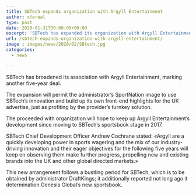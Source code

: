 ```yaml
---
title: SBTech expands organization with Argyll Entertainment
author: xforeal 
type: post
date: 2020-01-31T00:00:00+00:00
excerpt: 'SBTech has expanded its organization with Argyll Entertainment, marking another five-year deal '
url: /sbtech-expands-organization-with-argyll-entertainment/
image : images/news/2020/02/SBtech.jpg
categories:
  - news

---
```

SBTech has broadened its association with Argyll Entertainment, marking another five-year deal.

The expansion will permit the administrator&#8217;s SportNation image to use SBTech&rsquo;s innovation and build up its own front-end highlights for the UK advertise, just as profiting by the provider&#8217;s turnkey solution.

The proceeded with organization will hope to keep up Argyll Entertainment&#8217;s development since moving to SBTech&#8217;s sportsbook stage in 2017.

SBTech Chief Development Officer Andrew Cochrane stated: &#171;Argyll are a quickly developing power in sports wagering and the mix of our industry-driving innovation and their eager objectives for the following five years will keep on observing them make further progress, propelling new and existing brands into the UK and other global directed markets.&#187;

This new arrangement follows a bustling period for SBTech, which is to be obtained by administrator DraftKings; it additionally reported not long ago it determination Genesis Global&#8217;s new sportsbook.